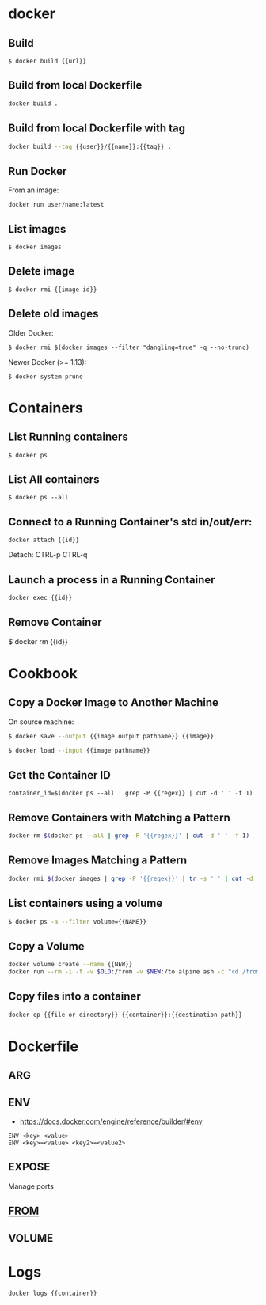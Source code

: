 # docker

## Build

```
$ docker build {{url}}
```

## Build from local Dockerfile

```sh
docker build .
```

## Build from local Dockerfile with tag

```sh
docker build --tag {{user}}/{{name}}:{{tag}} .
```

## Run Docker

From an image:

```
docker run user/name:latest
```

## List images

```
$ docker images
```

## Delete image

```
$ docker rmi {{image id}}
```

## Delete old images

Older Docker:

```
$ docker rmi $(docker images --filter "dangling=true" -q --no-trunc)
```

Newer Docker (>= 1.13):

```
$ docker system prune
```

# Containers

## List Running containers

```
$ docker ps
```

## List All containers

```
$ docker ps --all
```

## Connect to a Running Container's std in/out/err:

```
docker attach {{id}}
```

Detach: CTRL-p CTRL-q

## Launch a process in a Running Container

```sh
docker exec {{id}}
```

## Remove Container

$ docker rm {{id}}

# Cookbook

## Copy a Docker Image to Another Machine

On source machine:

```sh
$ docker save --output {{image output pathname}} {{image}}
```

```sh
$ docker load --input {{image pathname}}
```

## Get the Container ID

```
container_id=$(docker ps --all | grep -P {{regex}} | cut -d ' ' -f 1)
```

## Remove Containers with Matching a Pattern

```sh
docker rm $(docker ps --all | grep -P '{{regex}}' | cut -d ' ' -f 1)
```

## Remove Images Matching a Pattern

```sh
docker rmi $(docker images | grep -P '{{regex}}' | tr -s ' ' | cut -d ' ' -f 3)
```

## List containers using a volume

```sh
$ docker ps -a --filter volume={{NAME}}
```

## Copy a Volume

```sh
docker volume create --name {{NEW}}
docker run --rm -i -t -v $OLD:/from -v $NEW:/to alpine ash -c "cd /from ; cp -av . /to"
```

## Copy files into a container

```sh
docker cp {{file or directory}} {{container}}:{{destination path}}
```

# Dockerfile

## ARG

## ENV

* https://docs.docker.com/engine/reference/builder/#env

```docker
ENV <key> <value>
ENV <key>=<value> <key2>=<value2>
```

## EXPOSE

Manage ports

## [FROM](https://docs.docker.com/engine/reference/builder/#from)

## VOLUME

# Logs

```sh
docker logs {{container}}
```
